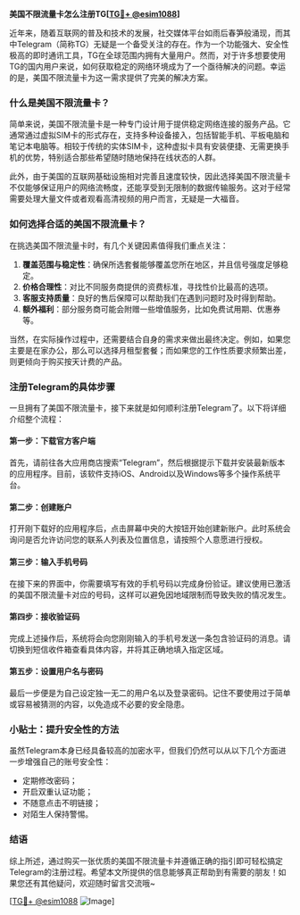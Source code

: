 **美国不限流量卡怎么注册TG[[TG💪+ @esim1088](https://t.me/s/esim1088)]**

近年来，随着互联网的普及和技术的发展，社交媒体平台如雨后春笋般涌现，而其中Telegram（简称TG）无疑是一个备受关注的存在。作为一个功能强大、安全性极高的即时通讯工具，TG在全球范围内拥有大量用户。然而，对于许多想要使用TG的国内用户来说，如何获取稳定的网络环境成为了一个亟待解决的问题。幸运的是，美国不限流量卡为这一需求提供了完美的解决方案。

### 什么是美国不限流量卡？

简单来说，美国不限流量卡是一种专门设计用于提供稳定网络连接的服务产品。它通常通过虚拟SIM卡的形式存在，支持多种设备接入，包括智能手机、平板电脑和笔记本电脑等。相较于传统的实体SIM卡，这种虚拟卡具有安装便捷、无需更换手机的优势，特别适合那些希望随时随地保持在线状态的人群。

此外，由于美国的互联网基础设施相对完善且速度较快，因此选择美国不限流量卡不仅能够保证用户的网络流畅度，还能享受到无限制的数据传输服务。这对于经常需要处理大量文件或者观看高清视频的用户而言，无疑是一大福音。

### 如何选择合适的美国不限流量卡？

在挑选美国不限流量卡时，有几个关键因素值得我们重点关注：

1. **覆盖范围与稳定性**：确保所选套餐能够覆盖您所在地区，并且信号强度足够稳定。
2. **价格合理性**：对比不同服务商提供的资费标准，寻找性价比最高的选项。
3. **客服支持质量**：良好的售后保障可以帮助我们在遇到问题时及时得到帮助。
4. **额外福利**：部分服务商可能会附赠一些增值服务，比如免费试用期、优惠券等。

当然，在实际操作过程中，还需要结合自身的需求来做出最终决定。例如，如果您主要是在家办公，那么可以选择月租型套餐；而如果您的工作性质要求频繁出差，则更倾向于购买按天计费的产品。

### 注册Telegram的具体步骤

一旦拥有了美国不限流量卡，接下来就是如何顺利注册Telegram了。以下将详细介绍整个流程：

#### 第一步：下载官方客户端
首先，请前往各大应用商店搜索“Telegram”，然后根据提示下载并安装最新版本的应用程序。目前，该软件支持iOS、Android以及Windows等多个操作系统平台。

#### 第二步：创建账户
打开刚下载好的应用程序后，点击屏幕中央的大按钮开始创建新账户。此时系统会询问是否允许访问您的联系人列表及位置信息，请按照个人意愿进行授权。

#### 第三步：输入手机号码
在接下来的界面中，你需要填写有效的手机号码以完成身份验证。建议使用已激活的美国不限流量卡对应的号码，这样可以避免因地域限制而导致失败的情况发生。

#### 第四步：接收验证码
完成上述操作后，系统将会向您刚刚输入的手机号发送一条包含验证码的消息。请切换到短信收件箱查看具体内容，并将其正确地填入指定区域。

#### 第五步：设置用户名与密码
最后一步便是为自己设定独一无二的用户名以及登录密码。记住不要使用过于简单或容易被猜测的内容，以免造成不必要的安全隐患。

### 小贴士：提升安全性的方法

虽然Telegram本身已经具备较高的加密水平，但我们仍然可以从以下几个方面进一步增强自己的账号安全性：

- 定期修改密码；
- 开启双重认证功能；
- 不随意点击不明链接；
- 对陌生人保持警惕。

### 结语

综上所述，通过购买一张优质的美国不限流量卡并遵循正确的指引即可轻松搞定Telegram的注册过程。希望本文所提供的信息能够真正帮助到有需要的朋友！如果您还有其他疑问，欢迎随时留言交流哦~

[[TG💪+ @esim1088](https://t.me/s/esim1088) ![Image](https://i.postimg.cc/4NQfJmqS/Snipaste-2025-05-13-00-14-12.png)]